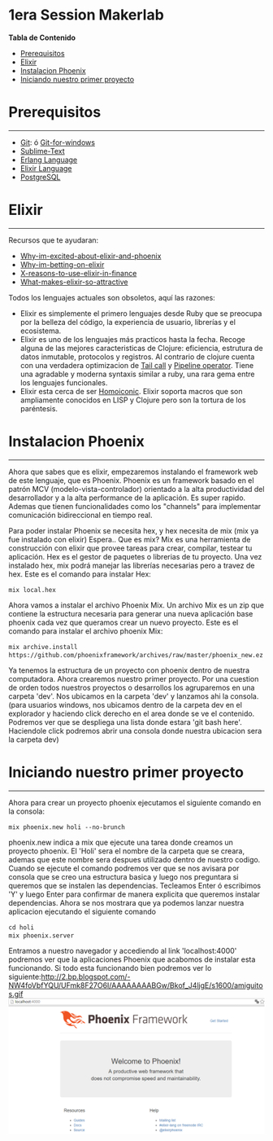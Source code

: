 1era Session Makerlab
===================

**Tabla de Contenido**
- [Prerequisitos](#prerequisitos)
- [Elixir](#elixir)
- [Instalacion Phoenix](#instalacion-phoenix)
- [Iniciando nuestro primer proyecto](#iniciando-nuestro-primer-proyecto)


# Prerequisitos
-------------

* [Git](https://git-scm.com/): ó [Git-for-windows](https://git-for-windows.github.io)
* [Sublime-Text](https://www.sublimetext.com/)
* [Erlang Language](https://www.erlang-solutions.com/resources/download.html)
* [Elixir Language](http://elixir-lang.org/install.html)
* [PostgreSQL](http://www.postgresql.org/download/)

# Elixir
-------------
Recursos que te ayudaran:
* [Why-im-excited-about-elixir-and-phoenix](https://jerel.co/blog/2016/01/why-im-excited-about-elixir-and-phoenix)
* [Why-im-betting-on-elixir](https://medium.com/@kenmazaika/why-im-betting-on-elixir-7c8f847b58#.4o7tqjyzp)
* [X-reasons-to-use-elixir-in-finance](http://blog.johnorford.com/2015/11/01/x-reasons-to-use-elixir-in-finance/)
* [What-makes-elixir-so-attractive](http://ruby2elixir.github.io/posts/2015/12-29-what-makes-elixir-so-attractive-for-some-developers.html)


Todos los lenguajes actuales son obsoletos, aquí las razones:
- Elixir es simplemente el primero lenguajes desde Ruby que se preocupa por la belleza del código, la experiencia de usuario, librerías y el ecosistema.
- Elixir es uno de los lenguajes más practicos hasta la fecha. Recoge alguna de las mejores caracteristicas de Clojure: eficiencia, estrutura de datos inmutable, protocolos y registros. Al contrario de clojure cuenta con una verdadera optimizacion de [Tail call](https://en.wikipedia.org/wiki/Tail_call) y [Pipeline operator](http://elixir-lang.org/getting-started/enumerables-and-streams.html#the-pipe-operator). Tiene una agradable y moderna syntaxis similar a ruby, una rara gema entre los lenguajes funcionales.
- Elixir esta cerca de ser [Homoiconic](https://en.wikipedia.org/wiki/Homoiconicity). Elixir soporta macros que son ampliamente conocidos en LISP y Clojure pero son la tortura de los paréntesis.


# Instalacion Phoenix
-------------
Ahora que sabes que es elixir, empezaremos instalando el framework web de este lenguaje, que es Phoenix.
Phoenix es un framework basado en el patrón MCV (modelo-vista-controlador) orientado a la alta productividad del desarrollador y a la alta performance de la aplicación. Es super rapido. Ademas que tienen funcionalidades como los "channels" para implementar comunicación bidireccional en tiempo real. 

Para poder instalar Phoenix se necesita hex, y hex necesita de mix (mix ya fue instalado con elixir)
Espera..
Que es mix?
Mix es una herramienta de construcción con elixir que provee tareas para crear, compilar, testear tu aplicación.
Hex es el gestor de paquetes o librerias de tu proyecto. Una vez instalado hex, mix podrá manejar las librerías necesarias pero a travez de hex. 
Este es el comando para instalar Hex:
```
mix local.hex
```
Ahora vamos a instalar el archivo Phoenix Mix. Un archivo Mix es un zip que contiene la estructura necesaria para generar una nueva aplicación base phoenix cada vez que queramos crear un nuevo proyecto.
Este es el comando para instalar el archivo phoenix Mix:
```
mix archive.install https://github.com/phoenixframework/archives/raw/master/phoenix_new.ez
```
Ya tenemos la estructura de un proyecto con phoenix dentro de nuestra computadora. Ahora crearemos nuestro primer proyecto.
Por una cuestion de orden todos nuestros proyectos o desarrollos los agruparemos en una carpeta 'dev'. Nos ubicamos en la carpeta 'dev' y lanzamos ahi la consola. (para usuarios windows, nos ubicamos dentro de la carpeta dev en el explorador y haciendo click derecho en el area donde se ve el contenido. Podremos ver que se despliega una lista donde estara 'git bash here'. Haciendole click podremos abrir una consola donde nuestra ubicacion sera la carpeta dev)

# Iniciando nuestro primer proyecto
-------------
Ahora para crear un proyecto phoenix ejecutamos el siguiente comando en la consola:
```
mix phoenix.new holi --no-brunch
```
phoenix.new indica a mix que ejecute una tarea donde creamos un proyecto phoenix. El 'Holi' sera el nombre de la carpeta que se creara, ademas que este nombre sera despues utilizado dentro de nuestro codigo.
Cuando se ejecute el comando podremos ver que se nos avisara por consola que se creo una estructura basica y luego nos preguntara si queremos que se instalen las dependencias. Tecleamos Enter ó escribimos 'Y' y luego Enter para confirmar de manera explicita que queremos instalar dependencias.
Ahora se nos mostrara que ya podemos lanzar nuestra aplicacion ejecutando el siguiente comando
```
cd holi
mix phoenix.server
```
Entramos a nuestro navegador y accediendo al link 'localhost:4000' podremos ver que la aplicaciones Phoenix que acabomos de instalar esta funcionando. Si todo esta funcionando bien podremos ver lo siguiente:http://2.bp.blogspot.com/-NW4foVbfYQU/UFmk8F27O6I/AAAAAAAABGw/Bkof_J4ljgE/s1600/amiguitos.gif
![Welcome png](img/welcome.png)